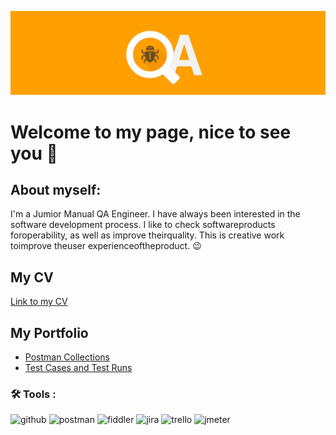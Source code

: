 ![HEADER](https://github.com/Shuric1992/Shuric1992/blob/main/qa-2-minxd.png)

# Welcome to my page, nice to see you 👋
## About myself:
I'm a Jumior Manual QA Engineer. I have always been interested in the software development process. I like to check
softwareproducts foroperability, as well as improve theirquality.
This is creative work toimprove theuser experienceoftheproduct. :wink:

## My CV
[Link to my CV](https://https://drive.google.com/file/d/1KMKn3UkN_5t5vIX_6gdQlQbYVSwmfFja/view?usp=sharing)

## My Portfolio
* [Postman Collections](https://github.com/Shuric1992/Postman-Collections.git)
* [Test Cases and Test Runs](https://github.com/Shuric1992/Test-Cases.git)

### :hammer_and_wrench: Tools :
![github](https://img.shields.io/badge/GitHub-000000?style=for-the-badge&logo=GitHub&logoColor=white)
![postman](https://img.shields.io/badge/Postman-000000?style=for-the-badge&logo=Postman&logoColor=orange)
![fiddler](https://img.shields.io/badge/Fiddler-090909?style=for-the-badge&logo=fiddler&logoColor=8cc4d7)
![jira](https://img.shields.io/badge/Jira-090909?style=for-the-badge&logo=Jira&logoColor=blue)
![trello](https://img.shields.io/badge/Trello-090909?style=for-the-badge&logo=Trello&logoColor=blue)
![jmeter](https://img.shields.io/badge/Jmeter-090909?style=for-the-badge&logo=Jmeter&logoColor=blue)

<!--
**Shuric1992/Shuric1992** is a ✨ _special_ ✨ repository because its `README.md` (this file) appears on your GitHub profile.

Here are some ideas to get you started:

- 🔭 I’m currently working on ...
- 🌱 I’m currently learning ...
- 👯 I’m looking to collaborate on ...
- 🤔 I’m looking for help with ...
- 💬 Ask me about ...
- 📫 How to reach me: ...
- 😄 Pronouns: ...
- ⚡ Fun fact: ...
-->
